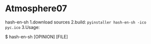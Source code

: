 Atmosphere07
============

hash-en-sh
1.download sources
2.build:
``pyinstaller hash-en-sh -ico pyc.ico``
3.Usage:

  $ hash-en-sh [OPINION] [FILE]
